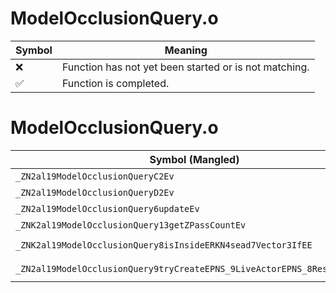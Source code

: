 # ModelOcclusionQuery.o
| Symbol | Meaning 
| ------------- | ------------- 
| :x: | Function has not yet been started or is not matching. 
| :white_check_mark: | Function is completed. 


# ModelOcclusionQuery.o
| Symbol (Mangled) | Symbol (Demangled) | Decompiled? |
| ------------- |  ------------- | ------------- |
| `_ZN2al19ModelOcclusionQueryC2Ev` | `al::ModelOcclusionQuery::ModelOcclusionQuery(void)` | :white_check_mark: |
| `_ZN2al19ModelOcclusionQueryD2Ev` | `al::ModelOcclusionQuery::~ModelOcclusionQuery()` | :white_check_mark: |
| `_ZN2al19ModelOcclusionQuery6updateEv` | `al::ModelOcclusionQuery::update(void)` | :white_check_mark: |
| `_ZNK2al19ModelOcclusionQuery13getZPassCountEv` | `al::ModelOcclusionQuery::getZPassCount(void)const` | :white_check_mark: |
| `_ZNK2al19ModelOcclusionQuery8isInsideERKN4sead7Vector3IfEE` | `al::ModelOcclusionQuery::isInside(sead::Vector3<float> const&)const` | :white_check_mark: |
| `_ZN2al19ModelOcclusionQuery9tryCreateEPNS_9LiveActorEPNS_8ResourceEPKc` | `al::ModelOcclusionQuery::tryCreate(al::LiveActor *,al::Resource *,char const*)` | :white_check_mark: |

